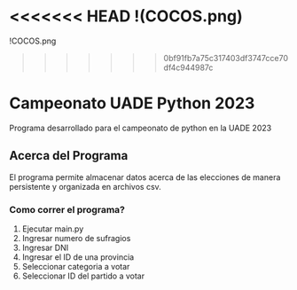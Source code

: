 <<<<<<< HEAD
!(COCOS.png)
=======
!COCOS.png
>>>>>>> 0bf91fb7a75c317403df3747cce70df4c944987c
# Campeonato UADE Python 2023
Programa desarrollado para el campeonato de python en la UADE 2023

## Acerca del Programa
El programa permite almacenar datos acerca de las elecciones de manera persistente y organizada en archivos csv.

### Como correr el programa?
1. Ejecutar main.py
2. Ingresar numero de sufragios
3. Ingresar DNI
4. Ingresar el ID de una provincia
5. Seleccionar categoria a votar
6. Seleccionar ID del partido a votar
